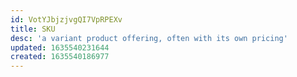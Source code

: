 ```yaml
---
id: VotYJbjzjvgQI7VpRPEXv
title: SKU
desc: 'a variant product offering, often with its own pricing'
updated: 1635540231644
created: 1635540186977
---
```



